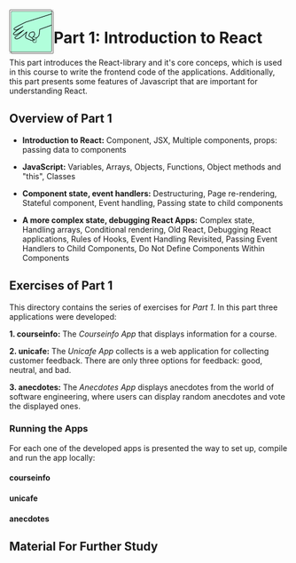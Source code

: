 <h1>
<img src="https://raw.githubusercontent.com/katerina-tziala/fullstackopen2019/master/documentation_images/part1_logo.png" alt="part logo" width="80" height="80" align="left" >
<br/>Part 1: Introduction to React<br/>
</h1>

This part introduces the React-library and it's core conceps, which is used in this course to write the frontend code of the applications. Additionally, this part presents some features of Javascript that are important for understanding React.

<h2>Overview of Part 1</h2>

* **Introduction to React:** Component, JSX, Multiple components, props: passing data to components

* **JavaScript:** Variables, Arrays, Objects, Functions, Object methods and "this", Classes

* **Component state, event handlers:** Destructuring, Page re-rendering, Stateful component, Event handling, Passing state to child components

* **A more complex state, debugging React Apps:** Complex state, Handling arrays, Conditional rendering, Old React, Debugging React applications, Rules of Hooks, Event Handling Revisited, Passing Event Handlers to Child Components, Do Not Define Components Within Components

<h2>Exercises of Part 1</h2>

This directory contains the series of exercises for *Part 1*. In this part three applications were developed:

**1. courseinfo:** The *Courseinfo App* that displays information for a course.

**2. unicafe:** The *Unicafe App* collects is a web application for collecting customer feedback. There are only three options for feedback: good, neutral, and bad.

**3. anecdotes:** The *Anecdotes App* displays anecdotes from the world of software engineering, where users can display random anecdotes and vote the displayed ones. 

<h3>Running the Apps</h3>

For each one of the developed apps is presented the way to set up, compile and run the app locally:
<h4>courseinfo</h4>
<h4>unicafe</h4>
<h4>anecdotes</h4>

<h2>Material For Further Study</h2>
